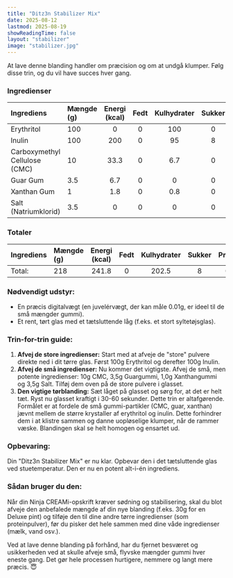 ```yaml
---
title: "Ditz3n Stabilizer Mix"
date: 2025-08-12
lastmod: 2025-08-19
showReadingTime: false
layout: "stabilizer"
image: "stabilizer.jpg"
---
```


At lave denne blanding handler om præcision og om at undgå klumper. Følg disse trin, og du vil have succes hver gang.

### Ingredienser
| Ingrediens | Mængde (g) | Energi (kcal) | Fedt | Kulhydrater | Sukker | Protein | Salt | Total PAC | Total MSNF | Total HF |
|:---|:---|:---:|:---:|:---:|:---:|:---:|:---:|:---:|:---:|:---:|
| Erythritol | 100 | 0 | 0 | 100 | 0 | 0 | 0 | 280 | 100 | 0 |
| Inulin | 100 | 200 | 0 | 95 | 8 | 0 | 0 | 0.8 | 95 | 0 |
| Carboxymethyl Cellulose (CMC) | 10 | 33.3 | 0 | 6.7 | 0 | 0 | 2 | 0 | 6.7 | 0 |
| Guar Gum | 3.5 | 6.7 | 0 | 0 | 0 | 0.1 | 0 | 0 | 0.2 | 0 |
| Xanthan Gum | 1 | 1.8 | 0 | 0.8 | 0 | 0.1 | 0 | 0 | 0.8 | 0 |
| Salt (Natriumklorid) | 3.5 | 0 | 0 | 0 | 0 | 0 | 3.5 | 20.7 | 0 | 0 |

### Totaler
| Ingrediens | Mængde (g) | Energi (kcal) | Fedt | Kulhydrater | Sukker | Protein | Salt | Total PAC | Total MSNF | Total HF |
|:---|:---|:---:|:---:|:---:|:---:|:---:|:---:|:---:|:---:|:---:|
| Total: | 218 | 241.8 | 0 | 202.5 | 8 | 0.2 | 5.5 | 301.5 | 202.7 | 0 |

### Nødvendigt udstyr:
- En præcis digitalvægt (en juvelérvægt, der kan måle 0.01g, er ideel til de små mængder gummi).
- Et rent, tørt glas med et tætsluttende låg (f.eks. et stort syltetøjsglas).

### Trin-for-trin guide:
1.  **Afvej de store ingredienser:** Start med at afveje de "store" pulvere direkte ned i dit tørre glas. Først 100g Erythritol og derefter 100g Inulin.
2.  **Afvej de små ingredienser:** Nu kommer det vigtigste. Afvej de små, men potente ingredienser: 10g CMC, 3,5g Guargummi, 1,0g Xanthangummi og 3,5g Salt. Tilføj dem oven på de store pulvere i glasset.
3.  **Den vigtige tørblanding:** Sæt låget på glasset og sørg for, at det er helt tæt. Ryst nu glasset kraftigt i 30-60 sekunder. Dette trin er altafgørende. Formålet er at fordele de små gummi-partikler (CMC, guar, xanthan) jævnt mellem de større krystaller af erythritol og inulin. Dette forhindrer dem i at klistre sammen og danne uopløselige klumper, når de rammer væske. Blandingen skal se helt homogen og ensartet ud.

### Opbevaring:
Din "Ditz3n Stabilizer Mix" er nu klar. Opbevar den i det tætsluttende glas ved stuetemperatur. Den er nu en potent alt-i-én ingrediens.

### Sådan bruger du den:
Når din Ninja CREAMi-opskrift kræver sødning og stabilisering, skal du blot afveje den anbefalede mængde af din nye blanding (f.eks. 30g for en Deluxe pint) og tilføje den til dine andre tørre ingredienser (som proteinpulver), før du pisker det hele sammen med dine våde ingredienser (mælk, vand osv.).

Ved at lave denne blanding på forhånd, har du fjernet besværet og usikkerheden ved at skulle afveje små, flyvske mængder gummi hver eneste gang. Det gør hele processen hurtigere, nemmere og langt mere præcis. 😇
